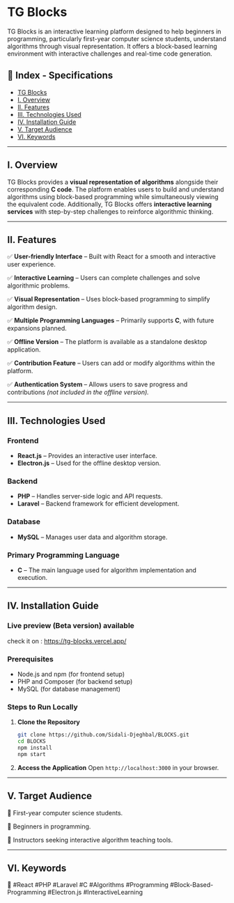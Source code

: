 # TG Blocks

TG Blocks is an interactive learning platform designed to help beginners in programming, particularly first-year computer science students, understand algorithms through visual representation. It offers a block-based learning environment with interactive challenges and real-time code generation.

## 📌 Index - Specifications

- [TG Blocks](#tg-blocks)
- [I. Overview](#i-overview)
- [II. Features](#ii-features)
- [III. Technologies Used](#iii-technologies-used)
- [IV. Installation Guide](#iv-installation-guide)
- [V. Target Audience](#v-target-audience)
- [VI. Keywords](#vi-keywords)

---

## I. Overview

TG Blocks provides a **visual representation of algorithms** alongside their corresponding **C code**. The platform enables users to build and understand algorithms using block-based programming while simultaneously viewing the equivalent code. Additionally, TG Blocks offers **interactive learning services** with step-by-step challenges to reinforce algorithmic thinking.

---

## II. Features

✅ **User-friendly Interface** – Built with React for a smooth and interactive user experience.

✅ **Interactive Learning** – Users can complete challenges and solve algorithmic problems.

✅ **Visual Representation** – Uses block-based programming to simplify algorithm design.

✅ **Multiple Programming Languages** – Primarily supports **C**, with future expansions planned.

✅ **Offline Version** – The platform is available as a standalone desktop application.

✅ **Contribution Feature** – Users can add or modify algorithms within the platform.

✅ **Authentication System** – Allows users to save progress and contributions *(not included in the offline version).*

---

## III. Technologies Used

### Frontend
- **React.js** – Provides an interactive user interface.
- **Electron.js** – Used for the offline desktop version.

### Backend
- **PHP** – Handles server-side logic and API requests.
- **Laravel** – Backend framework for efficient development.

### Database
- **MySQL** – Manages user data and algorithm storage.

### Primary Programming Language
- **C** – The main language used for algorithm implementation and execution.

---

## IV. Installation Guide

### Live preview (Beta version) available
   check it on : https://tg-blocks.vercel.app/

### Prerequisites
- Node.js and npm (for frontend setup)
- PHP and Composer (for backend setup)
- MySQL (for database management)

### Steps to Run Locally

1. **Clone the Repository**
   ```sh
   git clone https://github.com/Sidali-Djeghbal/BLOCKS.git
   cd BLOCKS
   npm install
   npm start
   ```

2. **Access the Application**
   Open `http://localhost:3000` in your browser.

---

## V. Target Audience

🎯 First-year computer science students.

🎯 Beginners in programming.

🎯 Instructors seeking interactive algorithm teaching tools.

---

## VI. Keywords

🔎 #React #PHP #Laravel #C #Algorithms #Programming #Block-Based-Programming #Electron.js #InteractiveLearning
